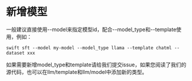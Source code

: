 # 新增模型

一般建议直接使用--model来指定模型id，配合--model_type和--template使用，例如：

```shell
swift sft --model my-model --model_type llama --template chatml --dataset xxx
```

如果需要新增model_type和template请给我们提交issue，如果您阅读了我们的源代码，也可以在llm/template和llm/model中添加新的类型。
